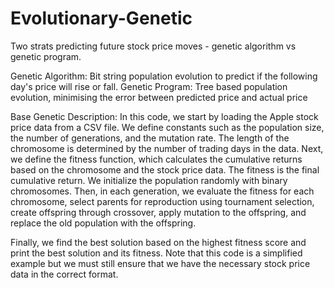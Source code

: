 # Evolutionary-Genetic
Two strats predicting future stock price moves - genetic algorithm vs genetic program.

Genetic Algorithm: Bit string population evolution to predict if the following day's price will rise or fall. 
Genetic Program: Tree based population evolution, minimising the error between predicted price and actual price


Base Genetic Description:
In this code, we start by loading the Apple stock price data from a CSV file. We define constants such as the population size, 
the number of generations, and the mutation rate. The length of the chromosome is determined by the number of trading days in the data.
Next, we define the fitness function, which calculates the cumulative returns based on the 
chromosome and the stock price data. The fitness is the final cumulative return.
We initialize the population randomly with binary chromosomes. Then, in each generation, 
we evaluate the fitness for each chromosome, select parents for reproduction using tournament selection, 
create offspring through crossover, apply mutation to the offspring, and replace the old population with the offspring.

Finally, we find the best solution based on the highest fitness score and print the best solution and its fitness.
Note that this code is a simplified example but we must still ensure that we have the necessary 
stock price data in the correct format.
